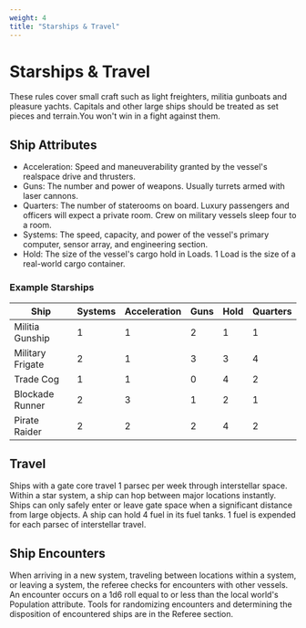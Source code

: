 ```yaml
---
weight: 4
title: "Starships & Travel"
---
```


# Starships & Travel
These rules cover small craft such as light freighters, militia gunboats and pleasure yachts. Capitals and other large ships should be treated as set pieces and terrain.You won't win in a fight against them.

## Ship Attributes
* Acceleration: Speed and maneuverability granted by the vessel's realspace drive and thrusters.
* Guns: The number and power of weapons. Usually turrets armed with laser cannons.
* Quarters: The number of staterooms on board. Luxury passengers and officers will expect a private room. Crew on military vessels sleep four to a room.
* Systems: The speed, capacity, and power of the vessel's primary computer, sensor array, and engineering section.
* Hold: The size of the vessel's cargo hold in Loads. 1 Load is the size of a real-world cargo container.

### Example Starships

| Ship | Systems | Acceleration | Guns | Hold     | Quarters |
|------|---------|-------------|------|----------|----------|
| Militia Gunship | 1 | 1 | 2 | 1 | 1 |
| Military Frigate | 2 | 1 | 3 | 3 | 4 |
| Trade Cog | 1 | 1 | 0 | 4 | 2 |
| Blockade Runner | 2 | 3 | 1 | 2 | 1 |
| Pirate Raider | 2 | 2 | 2 | 4 | 2 |

## Travel
Ships with a gate core travel 1 parsec per week through interstellar space. Within a star system, a ship can hop between major locations instantly. Ships can only safely enter or leave gate space when a significant distance from large objects. A ship can hold 4 fuel in its fuel tanks. 1 fuel is expended for each parsec of interstellar travel.

## Ship Encounters
When arriving in a new system, traveling between locations within a system, or leaving a system, the referee checks for encounters with other vessels. An encounter occurs on a 1d6 roll equal to or less than the local world's Population attribute. Tools for randomizing encounters and determining the disposition of encountered ships are in the Referee section.